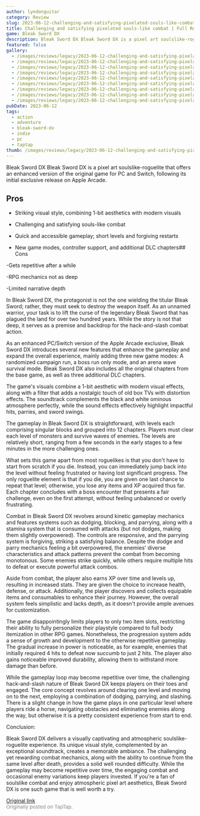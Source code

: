 ```yaml
---
author: lyndonguitar
category: Review
slug: 2023-06-12-challenging-and-satisfying-pixelated-souls-like-combat-full-review-bleak-sword-dx
title: Challenging and satisfying pixelated souls-like combat | Full Review - Bleak Sword DX
game: Bleak Sword DX
description: Bleak Sword DX Bleak Sword DX is a pixel art soulslike-roguelite that offers an enhanced version of the original game for PC and Switch, following its initial exclusive release on Apple Arcade.
featured: false
gallery:
  - /images/reviews/legacy/2023-06-12-challenging-and-satisfying-pixelated-souls-like-combat--full-review---bleak-sword-dx-0.avif
  - /images/reviews/legacy/2023-06-12-challenging-and-satisfying-pixelated-souls-like-combat--full-review---bleak-sword-dx-1.avif
  - /images/reviews/legacy/2023-06-12-challenging-and-satisfying-pixelated-souls-like-combat--full-review---bleak-sword-dx-2.avif
  - /images/reviews/legacy/2023-06-12-challenging-and-satisfying-pixelated-souls-like-combat--full-review---bleak-sword-dx-3.avif
  - /images/reviews/legacy/2023-06-12-challenging-and-satisfying-pixelated-souls-like-combat--full-review---bleak-sword-dx-4.avif
  - /images/reviews/legacy/2023-06-12-challenging-and-satisfying-pixelated-souls-like-combat--full-review---bleak-sword-dx-5.avif
  - /images/reviews/legacy/2023-06-12-challenging-and-satisfying-pixelated-souls-like-combat--full-review---bleak-sword-dx-6.avif
  - /images/reviews/legacy/2023-06-12-challenging-and-satisfying-pixelated-souls-like-combat--full-review---bleak-sword-dx-7.avif
  - /images/reviews/legacy/2023-06-12-challenging-and-satisfying-pixelated-souls-like-combat--full-review---bleak-sword-dx-8.avif
pubDate: 2023-06-12
tags:
  - action
  - adventure
  - bleak-sword-dx
  - indie
  - pc
  - taptap
thumb: /images/reviews/legacy/2023-06-12-challenging-and-satisfying-pixelated-souls-like-combat--full-review---bleak-sword-dx-0.avif
---
```


Bleak Sword DX
Bleak Sword DX is a pixel art soulslike-roguelite that offers an enhanced version of the original game for PC and Switch, following its initial exclusive release on Apple Arcade.




## Pros



- Striking visual style, combining 1-bit aesthetics with modern visuals


- Challenging and satisfying souls-like combat


- Quick and accessible gameplay; short levels and forgiving restarts


- New game modes, controller support, and additional DLC chapters## Cons


-Gets repetitive after a while

-RPG mechanics not as deep

-Limited narrative depth

In Bleak Sword DX, the protagonist is not the one wielding the titular Bleak Sword; rather, they must seek to destroy the weapon itself. As an unnamed warrior, your task is to lift the curse of the legendary Bleak Sword that has plagued the land for over two hundred years. While the story is not that deep, it serves as a premise and backdrop for the hack-and-slash combat action.

As an enhanced PC/Switch version of the Apple Arcade exclusive, Bleak Sword DX introduces several new features that enhance the gameplay and expand the overall experience, mainly adding three new game modes: A randomized campaign run, a boss run only mode, and an arena wave survival mode. Bleak Sword DX also includes all the original chapters from the base game, as well as three additional DLC chapters.

The game's visuals combine a 1-bit aesthetic with modern visual effects, along with a filter that adds a nostalgic touch of old box TVs with distortion effects. The soundtrack complements the black and white ominous atmosphere perfectly, while the sound effects effectively highlight impactful hits, parries, and sword swings.

The gameplay in Bleak Sword DX is straightforward, with levels each comprising singular blocks and grouped into 12 chapters. Players must clear each level of monsters and survive waves of enemies. The levels are relatively short, ranging from a few seconds in the early stages to a few minutes in the more challenging ones.

What sets this game apart from most roguelikes is that you don't have to start from scratch if you die. Instead, you can immediately jump back into the level without feeling frustrated or having lost significant progress. The only roguelite element is that if you die, you are given one last chance to repeat that level; otherwise, you lose any items and XP acquired thus far. Each chapter concludes with a boss encounter that presents a fair challenge, even on the first attempt, without feeling unbalanced or overly frustrating.

Combat in Bleak Sword DX revolves around kinetic gameplay mechanics and features systems such as dodging, blocking, and parrying, along with a stamina system that is consumed with attacks (but not dodges, making them slightly overpowered). The controls are responsive, and the parrying system is forgiving, striking a satisfying balance. Despite the dodge and parry mechanics feeling a bit overpowered, the enemies' diverse characteristics and attack patterns prevent the combat from becoming monotonous. Some enemies strike quickly, while others require multiple hits to defeat or execute powerful attack combos.

Aside from combat, the player also earns XP over time and levels up, resulting in increased stats. They are given the choice to increase health, defense, or attack. Additionally, the player discovers and collects equipable items and consumables to enhance their journey. However, the overall system feels simplistic and lacks depth, as it doesn't provide ample avenues for customization.

The game disappointingly limits players to only two item slots, restricting their ability to fully personalize their playstyle compared to full body itemization in other RPG games. Nonetheless, the progression system adds a sense of growth and development to the otherwise repetitive gameplay. The gradual increase in power is noticeable, as for example, enemies that initially required 4 hits to defeat now succumb to just 2 hits. The player also gains noticeable improved durability, allowing them to withstand more damage than before.

While the gameplay loop may become repetitive over time, the challenging hack-and-slash nature of Bleak Sword DX keeps players on their toes and engaged. The core concept revolves around clearing one level and moving on to the next, employing a combination of dodging, parrying, and slashing. There is a slight change in how the game plays in one particular level where players ride a horse, navigating obstacles and eliminating enemies along the way, but otherwise it is a pretty consistent experience from start to end.

Conclusion:

Bleak Sword DX delivers a visually captivating and atmospheric soulslike-roguelite experience. Its unique visual style, complemented by an exceptional soundtrack, creates a memorable ambiance. The challenging yet rewarding combat mechanics, along with the ability to continue from the same level after death, provides a solid well rounded difficulty. While the gameplay may become repetitive over time, the engaging combat and occasional enemy variations keep players invested. If you're a fan of soulslike combat and enjoy atmospheric pixel art aesthetics, Bleak Sword DX is one such game that is well worth a try.

[Original link](https://www.taptap.io/post/5802066)<br><span style="font-size: 0.95em; color: #888;">Originally posted on TapTap.</span>